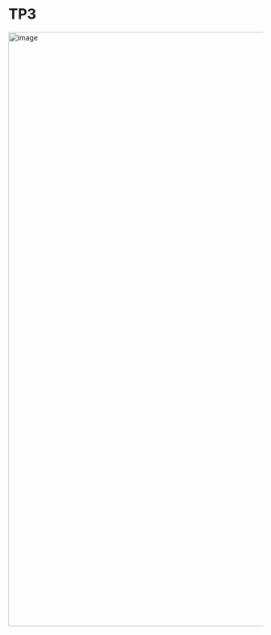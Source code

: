 # TP3

<img width="1172" alt="image" src="https://user-images.githubusercontent.com/47373969/160435193-d5c55061-9c80-4b12-a42d-3c01c1ac7da0.png">
